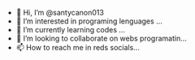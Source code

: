 - 👋 Hi, I’m @santycanon013
- 👀 I’m interested in programing lenguages ...
- 🌱 I’m currently learning codes ...
- 💞️ I’m looking to collaborate on webs programatin...
- 📫 How to reach me in reds socials...

<!---
santycanon013/santycanon013 is a ✨ special ✨ repository because its `README.md` (this file) appears on your GitHub profile.
You can click the Preview link to take a look at your changes.
--->
